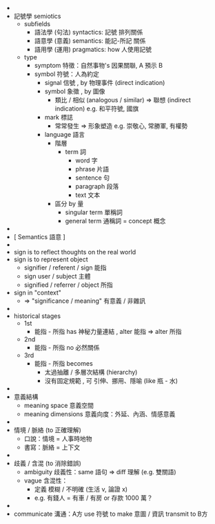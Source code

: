 -
- 記號學 semiotics
	- subfields
		- 語法學 (句法) syntactics:  記號 排列關係
		- 語意學 (意義) semantics:  能記-所記 關係
		- 語用學 (運用) pragmatics:  how 人使用記號
	- type
		- symptom 特徵：自然事物's 因果關聯, A 預示 B
		- symbol 符號：人為約定
			- signal 信號 , by 物理事件 (direct indication)
			- symbol 象徵 , by 圖像
				- 類比 / 相似 (analogous / similar)
				  => 聯想 (indirect indication) e.g. 和平符號, 國旗
			- mark 標誌
				- 常常發生
				  => 形象塑造 e.g. 崇敬心, 常勝軍, 有權勢
			- language 語言
				- 階層
					- term 詞
						- word 字
						- phrase 片語
						- sentence 句
						- paragraph 段落
						- text 文本
				- 區分 by 量
					- singular term 單稱詞
					- general term 通稱詞 = concept 概念
-
- [ Semantics 語意 ]
-
- sign is to reflect thoughts on the real world
- sign is to represent object
	- signifier / referent / sign 能指
	- sign user / subject 主體
	- signified / referrer / object 所指
- sign in "context"
	- => "significance / meaning" 有意義 / 非雜訊
-
- historical stages
	- 1st
		- 能指 - 所指 has 神秘力量連結 , alter 能指 => alter 所指
	- 2nd
		- 能指 - 所指 no 必然關係
	- 3rd
		- 能指 - 所指 becomes
			- 太過抽離 / 多層次結構 (hierarchy)
			- 沒有固定規範 , 可 引伸、挪用、隱喻 (like 瓶 - 水)
-
- 意義結構
	- meaning space 意義空間
	- meaning dimensions 意義向度：外延、內涵、情感意義
-
- 情境 / 脈絡  (to 正確理解)
	- 口說：情境 = 人事時地物
	- 書寫：脈絡 = 上下文
-
- 歧義 / 含混  (to 消除錯誤)
	- ambiguity 歧義性：same 語句 => diff 理解 (e.g. 雙關語)
	- vague 含混性：
		- 定義 模糊 / 不明確 (生活 v, 論證 x)
		- e.g. 有錢人 = 有車 / 有房 or 存款 1000 萬？
-
- communicate 溝通：A方 use 符號 to make 意圖 / 資訊 transmit to B方